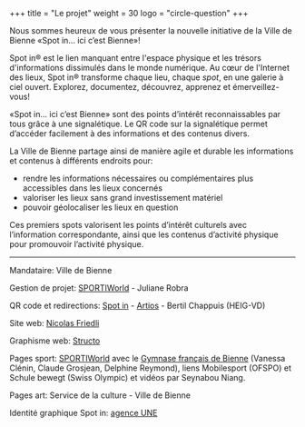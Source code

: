 +++
title = "Le projet"
weight = 30
logo = "circle-question"
+++

Nous sommes heureux de vous présenter la nouvelle initiative de la Ville de Bienne «Spot in... ici c’est Bienne»!

Spot in® est le lien manquant entre l'espace physique et les trésors d'informations dissimulés dans le monde numérique. Au cœur de l'Internet des lieux, Spot in® transforme chaque lieu, chaque *spot*, en une galerie à ciel ouvert. Explorez, documentez, découvrez, apprenez et émerveillez-vous!

«Spot in... ici c’est Bienne» sont des points d’intérêt reconnaissables par tous grâce à une signalétique. Le QR code sur la signalétique permet d’accéder facilement à des informations et des contenus divers.

La Ville de Bienne partage ainsi de manière agile et durable les informations et contenus à différents endroits pour:
- rendre les informations nécessaires ou complémentaires plus accessibles dans les lieux concernés
- valoriser les lieux sans grand investissement matériel
- pouvoir géolocaliser les lieux en question

Ces premiers spots valorisent les points d’intérêt culturels avec l’information correspondante, ainsi que les contenus d’activité physique pour promouvoir l’activité physique.

----

Mandataire: Ville de Bienne

Gestion de projet: [SPORTIWorld](https://www.sportiworld.com/) - Juliane Robra

QR code et redirections: [Spot in](https://spotin.ch/) - [Artios](https://artios.ch/) - Bertil Chappuis (HEIG-VD)

Site web: [Nicolas Friedli](https://nicolasfriedli.ch/)

Graphisme web: [Structo](https://www.structo.ch/)

Pages sport: [SPORTIWorld](https://www.sportiworld.com/) avec le [Gymnase français de Bienne](https://www.gfbienne.ch/) (Vanessa Clénin, Claude Grosjean, Delphine Reymond), liens Mobilesport (OFSPO) et Schule bewegt (Swiss Olympic) et vidéos par Seynabou Niang.

Pages art: Service de la culture - Ville de Bienne

Identité graphique Spot in: [agence UNE](https://une.ch/)